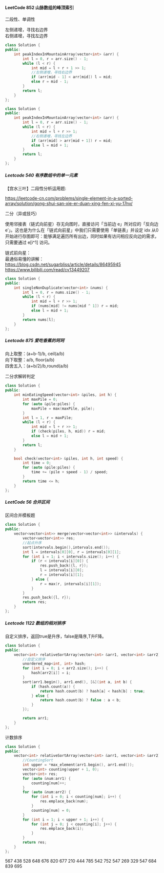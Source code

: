 #### LeetCode 852 山脉数组的峰顶索引    

二段性、单调性

左侧递增，寻找右边界     
右侧递增，寻找左边界 

```C++
class Solution {
public:
    int peakIndexInMountainArray(vector<int> &arr) {
        int l = 0, r = arr.size() - 1;
        while (l < r) {
            int mid = l + r + 1 >> 1;
            //左侧递增，寻找右边界
            if (arr[mid - 1] < arr[mid]) l = mid;
            else r = mid - 1;
        }
        return l;
    }
};

class Solution {
public:
    int peakIndexInMountainArray(vector<int> &arr) {
        int l = 0, r = arr.size() - 1;
        while (l < r) {
            int mid = l + r >> 1;
            //右侧递增，寻找左边界
            if (arr[mid] > arr[mid + 1]) r = mid;
            else l = mid + 1;
        }
        return l;
    }
};
```

##### Leetcode 540 有序数组中的单一元素

【宫水三叶】二段性分析运用题:

https://leetcode-cn.com/problems/single-element-in-a-sorted-array/solution/gong-shui-san-xie-er-duan-xing-fen-xi-yu-17nv/

二分（异或技巧）      

使用邻接表（链式向前星）存无向图时，直接访问「当前边 e」所对应的「反向边 e′」。这也是为什么在「链式向前星」中我们只需要使用「单链表」并设定 idx 从0 开始进行存图即可：能够满足遍历所有出边，同时如果有访问相应反向边的需求，只需要通过 e[i^1] 访问。

链式前向星：         
最通俗易懂的讲解：https://blog.csdn.net/sugarbliss/article/details/86495945      
https://www.bilibili.com/read/cv13449207     

```C++
class Solution {
public:
    int singleNonDuplicate(vector<int> &nums) {
        int l = 0, r = nums.size() - 1;
        while (l < r) {
            int mid = l + r >> 1;
            if (nums[mid] != nums[mid ^ 1]) r = mid;
            else l = mid + 1;
        }
        return nums[l];
    }
};

```

##### Leetcode 875 爱吃香蕉的珂珂

向上取整：(a+b-1)/b, ceil(a/b)   
向下取整：a/b, floor(a/b)  
四舍五入：(a+b/2)/b,round(a/b)  

二分求解转判定

```C++
class Solution {
public:
    int minEatingSpeed(vector<int> &piles, int h) {
        int maxPile = 0;
        for (auto &pile:piles) {
            maxPile = max(maxPile, pile);
        }
        int l = 1, r = maxPile;
        while (l < r) {
            int mid = l + r >> 1;
            if (check(piles, h, mid)) r = mid;
            else l = mid + 1;
        }
        return l;
    }

    bool check(vector<int> &piles, int h, int speed) {
        int time = 0;
        for (auto &pile:piles) {
            time += (pile + speed - 1) / speed;
        }
        return time <= h;
    }
};

```

##### LeetCode 56 合并区间

区间合并模板题

```C++
class Solution {
public:
    vector<vector<int>> merge(vector<vector<int>> &intervals) {
        vector<vector<int>> res;
        //起点升序
        sort(intervals.begin(),intervals.end());
        int l = intervals[0][0], r = intervals[0][1];
        for (int i = 1; i < intervals.size(); i++) {
            if (r < intervals[i][0]) {
                res.push_back({l, r});
                l = intervals[i][0];
                r = intervals[i][1];
            } else {
                r = max(r, intervals[i][1]);
            }
        }
        res.push_back({l, r});
        return res;
    }
};
```


##### Leetcode 1122 数组的相对排序

自定义排序，返回true是升序，false是降序,T升F降。

```C++
class Solution {
public:
    vector<int> relativeSortArray(vector<int> &arr1, vector<int> &arr2) {
        //自定义排序
        unordered_map<int, int> hash;
        for (int i = 0; i < arr2.size(); i++) {
            hash[arr2[i]] = i;
        }
        sort(arr1.begin(), arr1.end(), [&](int a, int b) {
            if (hash.count(a)) {
                return hash.count(b) ? hash[a] < hash[b] : true;
            } else {
                return hash.count(b) ? false : a < b;
            }
        });

        return arr1;
    }
};

```

计数排序

```C++
class Solution {
public:
    vector<int> relativeSortArray(vector<int> &arr1, vector<int> &arr2) {
        //CountingSort
        int upper = *max_element(arr1.begin(), arr1.end());
        vector<int> counting(upper + 1, 0);
        vector<int> res;
        for (auto &num:arr1) {
            counting[num]++;
        }
        for (auto &num:arr2) {
            for (int i = 0; i < counting[num]; i++) {
                res.emplace_back(num);
            }
            counting[num] = 0;
        }
        for (int i = 1; i < upper + 1; i++) {
            for (int j = 0; j < counting[i]; j++) {
                res.emplace_back(i);
            }
        }
        return res;
    }
};
```

 567   438  528  648  676 820 677 210 444  785  542 752 547 269 329  547 684 839  695 
